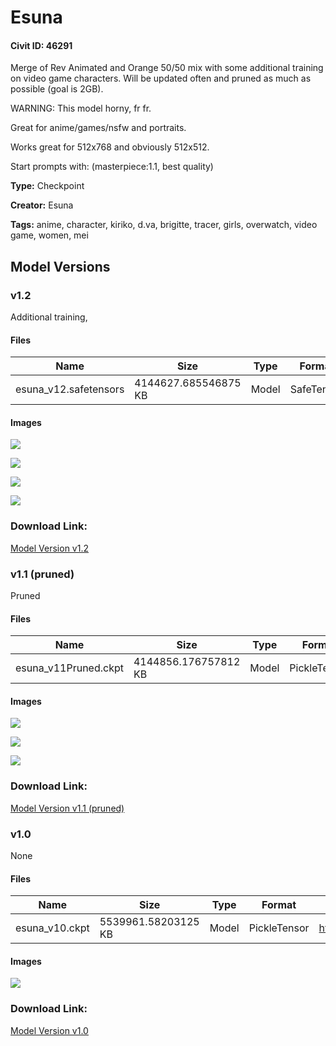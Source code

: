 # Esuna

#### Civit ID: 46291

<p>Merge of Rev Animated and Orange 50/50 mix with some additional training on video game characters. Will be updated often and pruned as much as possible (goal is 2GB).</p><p></p><p>WARNING: This model horny, fr fr.</p><p></p><p>Great for anime/games/nsfw and portraits.</p><p>Works great for 512x768 and obviously 512x512. </p><p>Start prompts with:  (masterpiece:1.1, best quality) </p>

**Type:** Checkpoint

**Creator:** Esuna

**Tags:** anime, character, kiriko, d.va, brigitte, tracer, girls, overwatch, video game, women, mei

## Model Versions

### v1.2

<p>Additional training,</p>

#### Files

| Name | Size | Type | Format | Download Url | AutoV1 | AutoV2 | SHA256 | CRC32 | BLAKE3 |
| --- | --- | --- | --- | --- | --- | --- | --- | --- | --- |
| esuna_v12.safetensors | 4144627.685546875 KB | Model | SafeTensor | https://civitai.com/api/download/models/51986 | 83048E10 | 46C9914F78 | 46C9914F781DE952ECFE3258BE0CEA9E0B5146ED35BFB3BF9B46E71C28B144C9 | 9D1DE7A3 | 69F5C8E3BA3450F1856FCF271453E71290A24F58ECBFAE56B779992BA0C5CC29 |

#### Images

<p><img src="https://image.civitai.com/xG1nkqKTMzGDvpLrqFT7WA/b454f306-2416-4a19-bcd6-e113c91b0200/width=450/561085.jpeg" /></p>

<p><img src="https://image.civitai.com/xG1nkqKTMzGDvpLrqFT7WA/aaddae79-52d4-4b8d-5117-c267acec1e00/width=450/561041.jpeg" /></p>

<p><img src="https://image.civitai.com/xG1nkqKTMzGDvpLrqFT7WA/7b9206e1-e1f4-4574-5aad-1adcb5056e00/width=450/587208.jpeg" /></p>

<p><img src="https://image.civitai.com/xG1nkqKTMzGDvpLrqFT7WA/2be01d1c-b4c1-4209-a343-ffcac4387400/width=450/587446.jpeg" /></p>

### Download Link:

[Model Version v1.2](https://civitai.com/api/download/models/51986)

### v1.1 (pruned)

<p>Pruned</p>

#### Files

| Name | Size | Type | Format | Download Url | AutoV1 | AutoV2 | SHA256 | CRC32 | BLAKE3 |
| --- | --- | --- | --- | --- | --- | --- | --- | --- | --- |
| esuna_v11Pruned.ckpt | 4144856.176757812 KB | Model | PickleTensor | https://civitai.com/api/download/models/51114 | 715384E6 | E570D1C48D | E570D1C48D3A3E3A0EE9C5913B3CC66BB24E175455553CC61DFB6C0986ECC325 | D084DB05 | D3ABA39833596F03003F634F21D22FCC14E379B9FEB0FF920A92099438E79DCA |

#### Images

<p><img src="https://image.civitai.com/xG1nkqKTMzGDvpLrqFT7WA/9a1797ac-845a-4355-6b22-2dc74f288e00/width=450/550837.jpeg" /></p>

<p><img src="https://image.civitai.com/xG1nkqKTMzGDvpLrqFT7WA/2800884b-1e80-4931-2cd9-3706e9f89b00/width=450/551420.jpeg" /></p>

<p><img src="https://image.civitai.com/xG1nkqKTMzGDvpLrqFT7WA/2c510b64-bd2c-4c50-86cd-b7e6057e4400/width=450/559301.jpeg" /></p>

### Download Link:

[Model Version v1.1 (pruned)](https://civitai.com/api/download/models/51114)

### v1.0

None

#### Files

| Name | Size | Type | Format | Download Url | AutoV1 | AutoV2 | SHA256 | CRC32 | BLAKE3 |
| --- | --- | --- | --- | --- | --- | --- | --- | --- | --- |
| esuna_v10.ckpt | 5539961.58203125 KB | Model | PickleTensor | https://civitai.com/api/download/models/50904 | 7673474D | 42453B2E0C | 42453B2E0CC12ABCCA97FF7030AAA63CF51779538017257C53894194F602654D | D678A38B | CCAB5F30CAB0A42FE48BE6676645A15A977BC1030542880AD93976207189B137 |

#### Images

<p><img src="https://image.civitai.com/xG1nkqKTMzGDvpLrqFT7WA/cbccf72b-1299-465c-12a7-add34736be00/width=450/548172.jpeg" /></p>

### Download Link:

[Model Version v1.0](https://civitai.com/api/download/models/50904)

